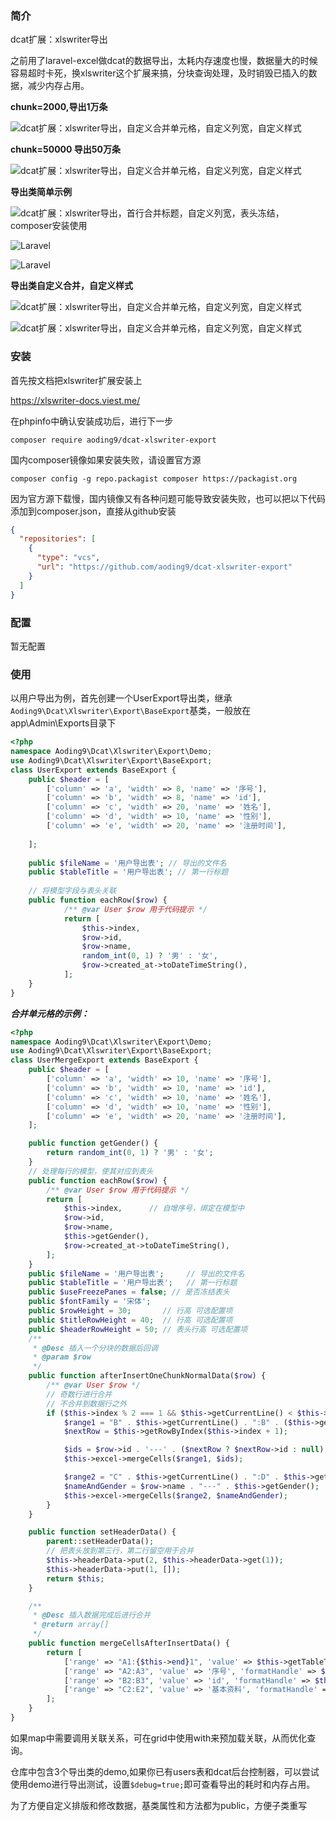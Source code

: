 ### 简介

dcat扩展：xlswriter导出

之前用了laravel-excel做dcat的数据导出，太耗内存速度也慢，数据量大的时候容易超时卡死，换xlswriter这个扩展来搞，分块查询处理，及时销毁已插入的数据，减少内存占用。

**chunk=2000,导出1万条**

![dcat扩展：xlswriter导出，自定义合并单元格，自定义列宽，自定义样式](https://cdn.learnku.com/uploads/images/202306/14/78338/pG9P3d6acx.png!large)

**chunk=50000 导出50万条**

![dcat扩展：xlswriter导出，自定义合并单元格，自定义列宽，自定义样式](https://cdn.learnku.com/uploads/images/202306/14/78338/9WcH75QDKd.png!large)

**导出类简单示例**

![dcat扩展：xlswriter导出，首行合并标题，自定义列宽，表头冻结，composer安装使用](https://cdn.learnku.com/uploads/images/202306/14/78338/PdJ3c08vXO.png!large)


![Laravel](https://cdn.learnku.com/uploads/images/202306/08/78338/1EjVb0begV.png!large)

![Laravel](https://cdn.learnku.com/uploads/images/202306/08/78338/PKyLtlX9DV.png!large)

**导出类自定义合并，自定义样式**


![dcat扩展：xlswriter导出，自定义合并单元格，自定义列宽，自定义样式](https://cdn.learnku.com/uploads/images/202306/15/78338/XqCcdRjK0H.png!large)


![dcat扩展：xlswriter导出，自定义合并单元格，自定义列宽，自定义样式](https://cdn.learnku.com/uploads/images/202306/15/78338/VA8qPNr1kR.png!large)

### 安装

首先按文档把xlswriter扩展安装上

https://xlswriter-docs.viest.me/

在phpinfo中确认安装成功后，进行下一步

`composer require aoding9/dcat-xlswriter-export`

国内composer镜像如果安装失败，请设置官方源

`composer config -g repo.packagist composer https://packagist.org`

因为官方源下载慢，国内镜像又有各种问题可能导致安装失败，也可以把以下代码添加到composer.json，直接从github安装
```json
{
  "repositories": [
    {
      "type": "vcs",
      "url": "https://github.com/aoding9/dcat-xlswriter-export"
    }
  ]
}
```


### 配置

暂无配置


### 使用

以用户导出为例，首先创建一个UserExport导出类，继承`Aoding9\Dcat\Xlswriter\Export\BaseExport`基类，一般放在app\Admin\Exports目录下
```php
<?php
namespace Aoding9\Dcat\Xlswriter\Export\Demo;
use Aoding9\Dcat\Xlswriter\Export\BaseExport;
class UserExport extends BaseExport {
    public $header = [
        ['column' => 'a', 'width' => 8, 'name' => '序号'],
        ['column' => 'b', 'width' => 8, 'name' => 'id'],
        ['column' => 'c', 'width' => 20, 'name' => '姓名'],
        ['column' => 'd', 'width' => 10, 'name' => '性别'],
        ['column' => 'e', 'width' => 20, 'name' => '注册时间'],
    
    ];
    
    public $fileName = '用户导出表'; // 导出的文件名
    public $tableTitle = '用户导出表'; // 第一行标题
    
    // 将模型字段与表头关联
    public function eachRow($row) {
            /** @var User $row 用于代码提示 */
            return [
                $this->index,
                $row->id,
                $row->name,
                random_int(0, 1) ? '男' : '女',
                $row->created_at->toDateTimeString(),
            ];
    }
}
```

***合并单元格的示例：***
```php
<?php
namespace Aoding9\Dcat\Xlswriter\Export\Demo;
use Aoding9\Dcat\Xlswriter\Export\BaseExport;
class UserMergeExport extends BaseExport {
    public $header = [
        ['column' => 'a', 'width' => 10, 'name' => '序号'],
        ['column' => 'b', 'width' => 10, 'name' => 'id'],
        ['column' => 'c', 'width' => 10, 'name' => '姓名'],
        ['column' => 'd', 'width' => 10, 'name' => '性别'],
        ['column' => 'e', 'width' => 20, 'name' => '注册时间'],
    ];

    public function getGender() {
        return random_int(0, 1) ? '男' : '女';
    }
    // 处理每行的模型，使其对应到表头
    public function eachRow($row) {
        /** @var User $row 用于代码提示 */
        return [
            $this->index,      // 自增序号，绑定在模型中
            $row->id,
            $row->name,
            $this->getGender(),
            $row->created_at->toDateTimeString(),
        ];
    }
    public $fileName = '用户导出表';     // 导出的文件名
    public $tableTitle = '用户导出表';   // 第一行标题
    public $useFreezePanes = false; // 是否冻结表头
    public $fontFamily = '宋体';
    public $rowHeight = 30;       // 行高 可选配置项
    public $titleRowHeight = 40;  // 行高 可选配置项
    public $headerRowHeight = 50; // 表头行高 可选配置项
    /**
     * @Desc 插入一个分块的数据后回调
     * @param $row
     */
    public function afterInsertOneChunkNormalData($row) {
        /** @var User $row */
        // 奇数行进行合并
        // 不合并到数据行之外
        if ($this->index % 2 === 1 && $this->getCurrentLine() < $this->completed + $this->startDataRow) {
            $range1 = "B" . $this->getCurrentLine() . ":B" . ($this->getCurrentLine() + 1);
            $nextRow = $this->getRowByIndex($this->index + 1);

            $ids = $row->id . '---' . ($nextRow ? $nextRow->id : null);
            $this->excel->mergeCells($range1, $ids);

            $range2 = "C" . $this->getCurrentLine() . ":D" . $this->getCurrentLine();
            $nameAndGender = $row->name . "---" . $this->getGender();
            $this->excel->mergeCells($range2, $nameAndGender);
        }
    }

    public function setHeaderData() {
        parent::setHeaderData();
        // 把表头放到第三行，第二行留空用于合并
        $this->headerData->put(2, $this->headerData->get(1));
        $this->headerData->put(1, []);
        return $this;
    }

    /**
     * @Desc 插入数据完成后进行合并
     * @return array[]
     */
    public function mergeCellsAfterInsertData() {
        return [
            ['range' => "A1:{$this->end}1", 'value' => $this->getTableTitle(), 'formatHandle' => $this->titleStyle],
            ['range' => "A2:A3", 'value' => '序号', 'formatHandle' => $this->headerStyle],
            ['range' => "B2:B3", 'value' => 'id', 'formatHandle' => $this->headerStyle],
            ['range' => "C2:E2", 'value' => '基本资料', 'formatHandle' => $this->headerStyle],
        ];
    }
}

```

如果map中需要调用关联关系，可在grid中使用with来预加载关联，从而优化查询。

仓库中包含3个导出类的demo,如果你已有users表和dcat后台控制器，可以尝试使用demo进行导出测试，设置`$debug=true;`即可查看导出的耗时和内存占用。

为了方便自定义排版和修改数据，基类属性和方法都为public，方便子类重写



